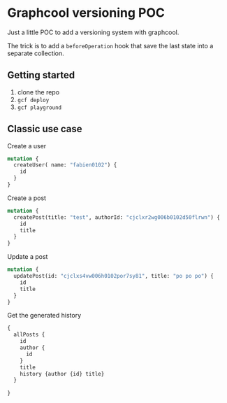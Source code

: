 # Graphcool versioning POC

Just a little POC to add a versioning system with graphcool.

The trick is to add a `beforeOperation` hook that save the last state into a separate collection.

## Getting started

1. clone the repo
1. `gcf deploy`
1. `gcf playground`

## Classic use case

Create a user
```graphql
mutation {
  createUser( name: "fabien0102") {
    id
  }
}
```

Create a post
```graphql
mutation {
  createPost(title: "test", authorId: "cjclxr2wg006b0102d50flrwn") {
    id
    title
  }
}
```

Update a post
```graphql
mutation {
  updatePost(id: "cjclxs4vw006h0102por7sy81", title: "po po po") {
    id
    title
  }
}
```

Get the generated history
```graphql
{
  allPosts {
    id
    author {
      id
    }
    title
    history {author {id} title}
  }
  
}
```

